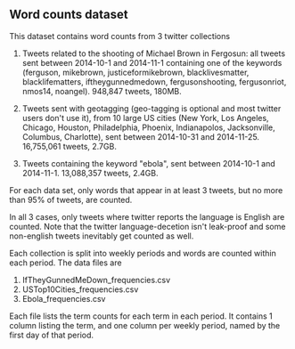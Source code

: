 ## Word counts dataset
This dataset contains word counts from 3 twitter collections

1. Tweets related to the shooting of Michael Brown in Fergosun: all tweets sent between 2014-10-1 and 2014-11-1 containing one of the keywords (ferguson, mikebrown, justiceformikebrown, blacklivesmatter, blacklifematters, iftheygunnedmedown, fergusonshooting, fergusonriot, nmos14, noangel). 948,847 tweets, 180MB.

2. Tweets sent with geotagging (geo-tagging is optional and most twitter users don't use it), from 10 large US cities (New York, Los Angeles, Chicago, Houston, Philadelphia, Phoenix, Indianapolos, Jacksonville, Columbus, Charlotte), sent between 2014-10-31 and 2014-11-25. 16,755,061 tweets, 2.7GB.

3. Tweets containing the keyword "ebola", sent between 2014-10-1 and 2014-11-1. 13,088,357 tweets, 2.4GB.

For each data set, only words that appear in at least 3 tweets, but no more than 95% of tweets, are counted.

In all 3 cases, only tweets where twitter reports the language is English are counted. Note that the twitter language-decetion isn't leak-proof and some non-english tweets inevitably get counted as well.

Each collection is split into weekly periods and words are counted within each period. The data files are

1. IfTheyGunnedMeDown_frequencies.csv
2. USTop10Cities_frequencies.csv
3. Ebola_frequencies.csv

Each file lists the term counts for each term in each period. It contains 1 column listing the term, and one column per weekly period, named by the first day of that period.